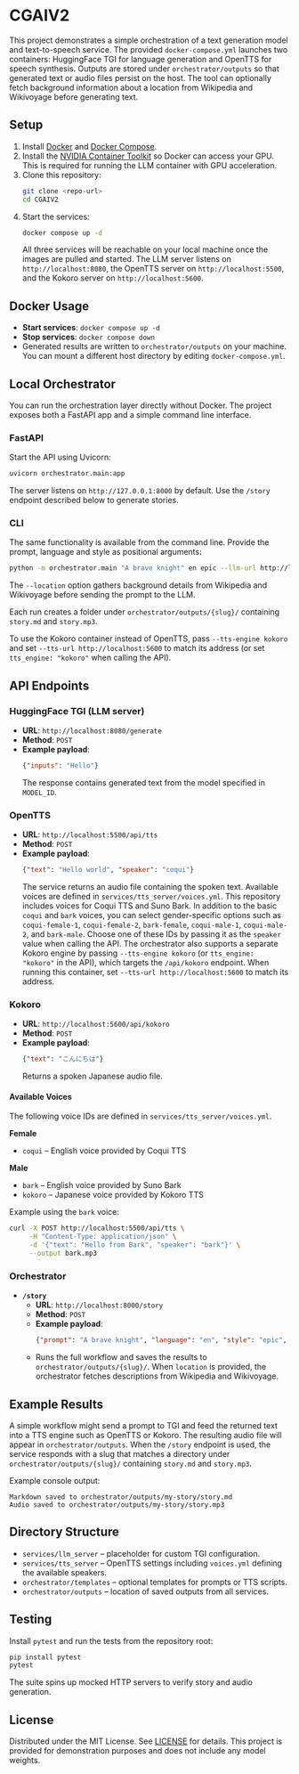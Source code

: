 # CGAIV2

This project demonstrates a simple orchestration of a text generation model and text-to-speech service. The provided `docker-compose.yml` launches two containers: HuggingFace TGI for language generation and OpenTTS for speech synthesis. Outputs are stored under `orchestrator/outputs` so that generated text or audio files persist on the host. The tool can optionally fetch background information about a location from Wikipedia and Wikivoyage before generating text.

## Setup
1. Install [Docker](https://docs.docker.com/get-docker/) and [Docker Compose](https://docs.docker.com/compose/).
2. Install the [NVIDIA Container Toolkit](https://docs.nvidia.com/datacenter/cloud-native/container-toolkit/install-guide.html) so Docker can access your GPU.
   This is required for running the LLM container with GPU acceleration.
3. Clone this repository:
   ```bash
   git clone <repo-url>
   cd CGAIV2
   ```
4. Start the services:
   ```bash
   docker compose up -d
   ```
   All three services will be reachable on your local machine once the images are pulled and started.
   The LLM server listens on `http://localhost:8080`, the OpenTTS server on `http://localhost:5500`, and the Kokoro server on `http://localhost:5600`.

## Docker Usage
- **Start services**: `docker compose up -d`
- **Stop services**: `docker compose down`
- Generated results are written to `orchestrator/outputs` on your machine. You can mount a different host directory by editing `docker-compose.yml`.

## Local Orchestrator
You can run the orchestration layer directly without Docker. The project
exposes both a FastAPI app and a simple command line interface.

### FastAPI
Start the API using Uvicorn:

```bash
uvicorn orchestrator.main:app
```

The server listens on `http://127.0.0.1:8000` by default. Use the `/story`
endpoint described below to generate stories.

### CLI
The same functionality is available from the command line. Provide the prompt,
language and style as positional arguments:

```bash
python -m orchestrator.main "A brave knight" en epic --llm-url http://localhost:8080 --tts-url http://localhost:5500 --tts-engine opentts --location "Paris"
```

The `--location` option gathers background details from Wikipedia and Wikivoyage before sending the prompt to the LLM.

Each run creates a folder under `orchestrator/outputs/{slug}/` containing
`story.md` and `story.mp3`.

To use the Kokoro container instead of OpenTTS, pass `--tts-engine kokoro` and set `--tts-url http://localhost:5600` to match its address (or set `tts_engine: "kokoro"` when calling the API).
## API Endpoints
### HuggingFace TGI (LLM server)
- **URL**: `http://localhost:8080/generate`
- **Method**: `POST`
- **Example payload**:
  ```json
  {"inputs": "Hello"}
  ```
  The response contains generated text from the model specified in `MODEL_ID`.

### OpenTTS
- **URL**: `http://localhost:5500/api/tts`
- **Method**: `POST`
- **Example payload**:
  ```json
  {"text": "Hello world", "speaker": "coqui"}
  ```
  The service returns an audio file containing the spoken text.
  Available voices are defined in `services/tts_server/voices.yml`. This
  repository includes voices for Coqui TTS and Suno Bark. In addition to the
  basic `coqui` and `bark` voices, you can select gender-specific options such
  as `coqui-female-1`, `coqui-female-2`, `bark-female`, `coqui-male-1`,
  `coqui-male-2`, and `bark-male`. Choose one of these IDs by passing it as the
  `speaker` value when calling the API. The orchestrator also supports a
  separate Kokoro engine by passing `--tts-engine kokoro` (or `tts_engine: "kokoro"` in the API), which targets the `/api/kokoro` endpoint. When running this container, set `--tts-url http://localhost:5600` to match its address.

### Kokoro
- **URL**: `http://localhost:5600/api/kokoro`
- **Method**: `POST`
- **Example payload**:
  ```json
  {"text": "こんにちは"}
  ```
  Returns a spoken Japanese audio file.
#### Available Voices
The following voice IDs are defined in `services/tts_server/voices.yml`.

**Female**

- `coqui` – English voice provided by Coqui TTS

**Male**

- `bark` – English voice provided by Suno Bark
- `kokoro` – Japanese voice provided by Kokoro TTS

Example using the `bark` voice:

```bash
curl -X POST http://localhost:5500/api/tts \
     -H "Content-Type: application/json" \
     -d '{"text": "Hello from Bark", "speaker": "bark"}' \
     --output bark.mp3
```

### Orchestrator

- **`/story`**
  - **URL**: `http://localhost:8000/story`
  - **Method**: `POST`
  - **Example payload**:
    ```json
    {"prompt": "A brave knight", "language": "en", "style": "epic", "location": "Paris"}
    ```
  - Runs the full workflow and saves the results to `orchestrator/outputs/{slug}/`.
    When `location` is provided, the orchestrator fetches descriptions from Wikipedia and Wikivoyage.

## Example Results
A simple workflow might send a prompt to TGI and feed the returned text into a TTS engine such as OpenTTS or Kokoro. The resulting audio file will appear in `orchestrator/outputs`.
When the `/story` endpoint is used, the service responds with a slug that matches a directory under `orchestrator/outputs/{slug}/` containing `story.md` and `story.mp3`.

Example console output:

```
Markdown saved to orchestrator/outputs/my-story/story.md
Audio saved to orchestrator/outputs/my-story/story.mp3
```

## Directory Structure
- `services/llm_server` – placeholder for custom TGI configuration.
- `services/tts_server` – OpenTTS settings including `voices.yml` defining the
  available speakers.
- `orchestrator/templates` – optional templates for prompts or TTS scripts.
- `orchestrator/outputs` – location of saved outputs from all services.

## Testing
Install `pytest` and run the tests from the repository root:

```bash
pip install pytest
pytest
```

The suite spins up mocked HTTP servers to verify story and audio generation.

## License
Distributed under the MIT License. See [LICENSE](LICENSE) for details. This
project is provided for demonstration purposes and does not include any model
weights.
